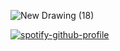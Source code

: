 ![New Drawing (18)](https://github.com/user-attachments/assets/42f76e92-18cf-40dd-93b5-107570331b62)

[![spotify-github-profile](https://spotify-github-profile.kittinanx.com/api/view?uid=31bymkkgbeib2ynm5tbof2nfm46y&cover_image=true&theme=novatorem&show_offline=false&background_color=000000&interchange=false&bar_color=189bcc&bar_color_cover=true)](https://github.com/kittinan/spotify-github-profile)
